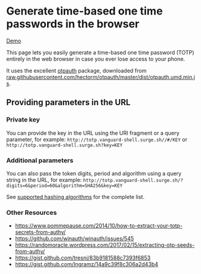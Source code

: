 # Generate time-based one time passwords in the browser

[Demo](http://totp.vanguard-shell.surge.sh/)

This page lets you easily generate a time-based one time password (TOTP) entirely in the web browser in case you ever lose access to your phone.

It uses the excellent [otpauth](https://github.com/hectorm/otpauth) package, downloaded from [raw.githubusercontent.com/hectorm/otpauth/master/dist/otpauth.umd.min.js](https://raw.githubusercontent.com/hectorm/otpauth/master/dist/otpauth.umd.min.js).

## Providing parameters in the URL

### Private key

You can provide the key in the URL using the URI fragment or a query parameter, for example: `http://totp.vanguard-shell.surge.sh//#/KEY` or `http://totp.vanguard-shell.surge.sh?key=KEY`

### Additional parameters

You can also pass the token digits, period and algorithm using a query string in the URL, for example: `http://totp.vanguard-shell.surge.sh/?digits=6&period=60&algorithm=SHA256&key=KEY`

See [supported hashing algorithms](https://github.com/hectorm/otpauth#supported-hashing-algorithms) for the complete list.

### Other Resources

* https://www.pommepause.com/2014/10/how-to-extract-your-totp-secrets-from-authy/
* https://github.com/winauth/winauth/issues/545
* https://randomoracle.wordpress.com/2017/02/15/extracting-otp-seeds-from-authy/
* https://gist.github.com/tresni/83b9181588c7393f6853
* https://gist.github.com/Ingramz/14a9c39f8c306a2d43b4
